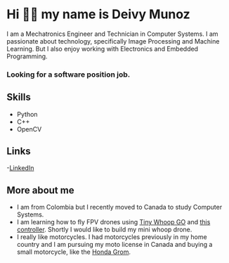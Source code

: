 # Hi 🖖🏼 my name is Deivy Munoz
I am a Mechatronics Engineer and Technician in Computer Systems. I am passionate about technology, specifically Image Processing and Machine Learning. But I also enjoy working with Electronics and Embedded Programming. 
### Looking for a software position job.

## Skills
- Python
- C++
- OpenCV

## Links
-[LinkedIn](https://www.linkedin.com/in/deivymunoz/?locale=en_US)

## More about me
- I am from Colombia but I recently moved to Canada to study Computer Systems.
- I am learning how to fly FPV drones using [Tiny Whoop GO](https://tinywhoopgo.com/) and [this controller](https://newbeedrone.com/products/jumper-t-pro-with-2-4g-1000mw-expresslrs-elrs-internal-module-radio-controller). Shortly I would like to build my mini whoop drone.
- I really like motorcycles. I had motorcycles previously in my home country and I am pursuing my moto license in Canada and buying a small motorcycle, like the [Honda Grom](https://powersports.honda.ca/en/minimoto/2024/models?trim=grom_13340).
